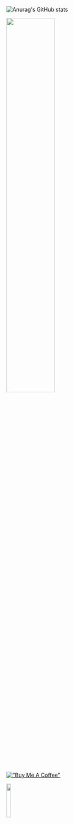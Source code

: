 ![Anurag's GitHub stats](https://github-readme-stats.vercel.app/api?username=lucaspape&show_icons=false&theme=synthwave)

<img width="50%" src="https://activity-graph.herokuapp.com/graph?username=lucaspape&theme=react-dark&bg_color=20232A">

[!["Buy Me A Coffee"](https://www.buymeacoffee.com/assets/img/custom_images/orange_img.png)](https://www.buymeacoffee.com/lucaspape)

<img src="https://upload.wikimedia.org/wikipedia/commons/8/8a/LGBT_Rainbow_Flag.png" width="15%">
